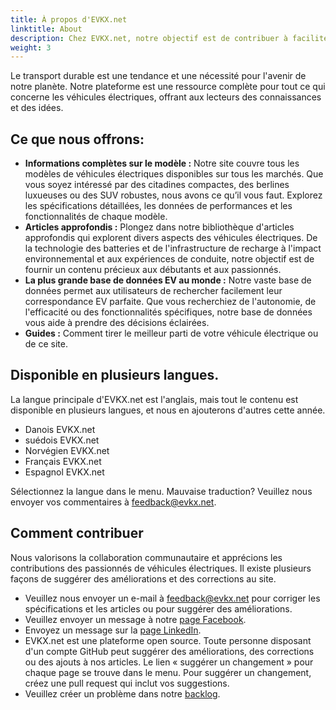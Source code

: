 ```yaml
---
title: À propos d'EVKX.net
linktitle: About
description: Chez EVKX.net, notre objectif est de contribuer à faciliter la transition mondiale vers les véhicules électriques (VE).
weight: 3
---
```

<!-- markdownlint-disable MD033 -->

Le transport durable est une tendance et une nécessité pour l'avenir de notre planète. Notre plateforme est une ressource complète pour tout ce qui concerne les véhicules électriques, offrant aux lecteurs des connaissances et des idées.

## Ce que nous offrons:

- **Informations complètes sur le modèle :** Notre site couvre tous les modèles de véhicules électriques disponibles sur tous les marchés. Que vous soyez intéressé par des citadines compactes, des berlines luxueuses ou des SUV robustes, nous avons ce qu’il vous faut. Explorez les spécifications détaillées, les données de performances et les fonctionnalités de chaque modèle.
- **Articles approfondis :** Plongez dans notre bibliothèque d'articles approfondis qui explorent divers aspects des véhicules électriques. De la technologie des batteries et de l'infrastructure de recharge à l'impact environnemental et aux expériences de conduite, notre objectif est de fournir un contenu précieux aux débutants et aux passionnés.
- **La plus grande base de données EV au monde :** Notre vaste base de données permet aux utilisateurs de rechercher facilement leur correspondance EV parfaite. Que vous recherchiez de l'autonomie, de l'efficacité ou des fonctionnalités spécifiques, notre base de données vous aide à prendre des décisions éclairées.
- **Guides :** Comment tirer le meilleur parti de votre véhicule électrique ou de ce site.

## Disponible en plusieurs langues.

La langue principale d'EVKX.net est l'anglais, mais tout le contenu est disponible en plusieurs langues, et nous en ajouterons d'autres cette année.

- Danois EVKX.net
- suédois EVKX.net
- Norvégien EVKX.net
- Français EVKX.net
- Espagnol EVKX.net

Sélectionnez la langue dans le menu. Mauvaise traduction? Veuillez nous envoyer vos commentaires à <a href="mailto:feedback@evkx.net">feedback@evkx.net</a>.

## Comment contribuer

Nous valorisons la collaboration communautaire et apprécions les contributions des passionnés de véhicules électriques. Il existe plusieurs façons de suggérer des améliorations et des corrections au site.

- Veuillez nous envoyer un e-mail à <a href="mailto:feedback@evkx.net">feedback@evkx.net</a> pour corriger les spécifications et les articles ou pour suggérer des améliorations.
- Veuillez envoyer un message à notre <a href="https://www.facebook.com/evkx.net">page Facebook</a>.
- Envoyez un message sur la <a href="https://www.linkedin.com/company/evkx/">page LinkedIn</a>.
- EVKX.net est une plateforme open source. Toute personne disposant d'un compte GitHub peut suggérer des améliorations, des corrections ou des ajouts à nos articles. Le lien « suggérer un changement » pour chaque page se trouve dans le menu. Pour suggérer un changement, créez une pull request qui inclut vos suggestions.
- Veuillez créer un problème dans notre [backlog](https://github.com/evkx/evkx.github.io/issues).